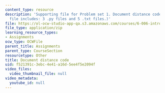 ```yaml
---
content_type: resource
description: 'Supporting file for Problem set 1. Document distance code. (This zip
  file includes: 3 .py files and 5 .txt files.)'
file: https://ol-ocw-studio-app-qa.s3.amazonaws.com/courses/6-006-introduction-to-algorithms-spring-2008/f521391c3ebc4e41a16d5ee4f5e2094f_ps1_docdist.zip
file_type: application/zip
learning_resource_types:
- Assignments
ocw_type: OCWFile
parent_title: Assignments
parent_type: CourseSection
resourcetype: Other
title: Document distance code
uid: f521391c-3ebc-4e41-a16d-5ee4f5e2094f
video_files:
  video_thumbnail_file: null
video_metadata:
  youtube_id: null
---
```

